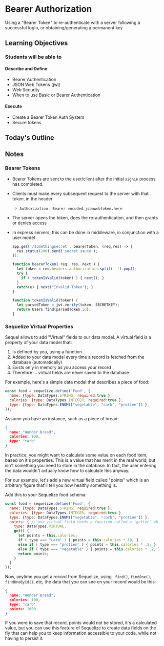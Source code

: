 # Bearer Authorization

Using a "Bearer Token" to re-authenticate with a server following a successful login, or obtaining/generating a permanent key

## Learning Objectives

### Students will be able to

#### Describe and Define

- Bearer Authentication
- JSON Web Tokens (jwt)
- Web Security
- When to use Basic or Bearer Authentication

#### Execute

- Create a Bearer Token Auth System
- Secure tokens

## Today's Outline

<!-- To Be Completed By Instructor -->

## Notes

### Bearer Tokens

- Bearer Tokens are sent to the user/client after the initial `signin` process has completed.
- Clients must make every subsequent request to the server with that token, in the header
  - `Authorization: Bearer encoded.jsonwebtoken.here`
- The server opens the token, does the re-authentication, and then grants or denies access
- In express servers, this can be done in middleware, in conjunction with a user model

  ```javascript
  app.get('/somethingsecret', bearerToken, (req,res) => {
    res.status(200).send('secret sauce');
  });

  function bearerToken( req, res, next ) {
    let token = req.headers.authorization.split(' ').pop();
    try {
      if ( tokenIsValid(token) ) { next(); }
    }
    catch(e) { next("Invalid Token"); }
  }

  function tokenIsValid(token) {
    let parsedToken = jwt.verify(token, SECRETKEY);
    return Users.find(parsedToken.id);
  }
  ```

### Sequelize Virtual Properties

Sequel allows to add "Virtual" fields to our data model. A virtual field is a property of your data model that:

1. Is defined by you, using a function
2. Added to your data model every time a record is fetched from the database (automatically)
3. Exists only in memory as you access your record
4. Therefore ... virtual fields are never saved to the database

For example, here's a simple data model that describes a piece of food:

```javascript
const food = sequelize.define('Food', {
  name: {type: DataTypes.STRING, required:true },
  calories: {type: DataTypes.INTEGER, required:true },
  type: {type: DataTypes.ENUM(["vegetable", "carb", "protien"]) },
});
```

Assume you have an instance, such as a piece of bread:

```json
{
  name: "Wonder Bread",
  calories: 100,
  type: "carb"
}
```

In practice, you might want to calculate some value on each food item, based on it's properties. This is a value that has merit in the real world, but isn't something you need to store in the database. In fact, the user entering the data wouldn't actually know how to calculate this anyway.

For our example, let's add a new virtual field called "points" which is an arbitrary figure that'll tell you how healthy something is.

Add this to your Sequelize food schema

```javascript
const food = sequelize.define('Food', {
  name: {type: DataTypes.STRING, required:true },
  calories: {type: DataTypes.INTEGER, required:true },
  type: {type: DataTypes.ENUM(["vegetable", "carb", "protien"]) },
  points: { // our virtual field needs a function called a `getter` which runs and uses it's return value.
    type: DataTypes.VIRTUAL,
    get() {
      let points = this.calories;
      if ( type === "carb" ) { points = this.calories * 10; }
      else if ( type === "protien" ) { points = this.calories * .5; }
      else if ( type === "vegetable" ) { points = this.calories * .2; }
      return points;
    }
  }
});
```

Now, anytime you get a record from Sequelize, using `.find()`, `findOne()`, `findOneById()`, etc, the data that you can see on your record would be this:

```json
{
  name: "Wonder Bread",
  calories: 100,
  type: "carb"
  points: 1000
}
```

If you were to save that record, points would not be stored, it's a calculated value, but you can use this feature of Sequelize to create data fields on the fly that can help you to keep information accessible to your code, while not having to persist it.

